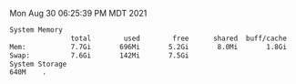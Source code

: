 Mon Aug 30 06:25:39 PM MDT 2021
```bash
System Memory
               total        used        free      shared  buff/cache   available
Mem:           7.7Gi       696Mi       5.2Gi       8.0Mi       1.8Gi       6.6Gi
Swap:          7.6Gi       142Mi       7.5Gi
System Storage
640M	.
```
